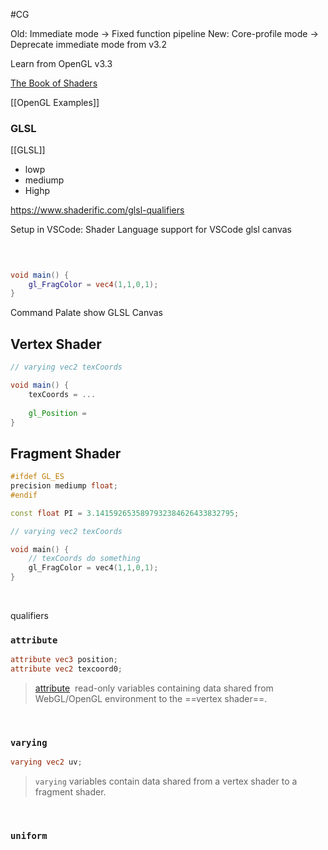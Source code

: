 #CG 

Old: Immediate mode → Fixed function pipeline
New: Core-profile mode → Deprecate immediate mode from v3.2

Learn from OpenGL v3.3

[The Book of Shaders](https://thebookofshaders.com/)

[[OpenGL Examples]]

### GLSL

[[GLSL]]

-   lowp
-   mediump
-   Highp

https://www.shaderific.com/glsl-qualifiers

Setup in VSCode:
	Shader Language support for VSCode
	glsl canvas



```


```

## 
```glsl
void main() {
	gl_FragColor = vec4(1,1,0,1);
}
```



Command Palate show GLSL Canvas

## Vertex Shader
```glsl
// varying vec2 texCoords

void main() {
	texCoords = ...
	
	gl_Position = 
}
```


## Fragment Shader

```c++
#ifdef GL_ES
precision mediump float;
#endif

const float PI = 3.1415926535897932384626433832795;

// varying vec2 texCoords

void main() {
	// texCoords do something
	gl_FragColor = vec4(1,1,0,1);
}
```

<br>

qualifiers

### `attribute`
```glsl
attribute vec3 position;
attribute vec2 texcoord0;
```

> [attribute](https://thebookofshaders.com/glossary/?search=attribute#:~:text=attribute%20read%2Donly%20variables%20containing,texture%20coordinates%20of%20a%20vertex)  read-only variables containing data shared from WebGL/OpenGL environment to the ==vertex shader==.

<br>

### `varying`
```glsl
varying vec2 uv;
```

> `varying` variables contain data shared from a vertex shader to a fragment shader.

<br>

### `uniform`
```glsl

```
